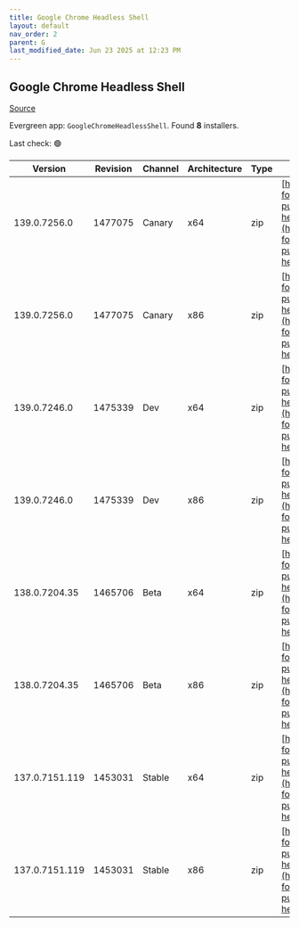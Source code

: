 ```yaml
---
title: Google Chrome Headless Shell
layout: default
nav_order: 2
parent: G
last_modified_date: Jun 23 2025 at 12:23 PM
---
```


## Google Chrome Headless Shell

[Source](https://googlechromelabs.github.io/chrome-for-testing/)

Evergreen app: `GoogleChromeHeadlessShell`. Found **8** installers.

Last check: 🟢

| Version        | Revision | Channel | Architecture | Type | URI                                                                                                                                                                                                                            |
| -------------- | -------- | ------- | ------------ | ---- | ------------------------------------------------------------------------------------------------------------------------------------------------------------------------------------------------------------------------------ |
| 139.0.7256.0   | 1477075  | Canary  | x64          | zip  | [https://storage.googleapis.com/chrome-for-testing-public/139.0.7256.0/win64/chrome-headless-shell-win64.zip](https://storage.googleapis.com/chrome-for-testing-public/139.0.7256.0/win64/chrome-headless-shell-win64.zip)     |
| 139.0.7256.0   | 1477075  | Canary  | x86          | zip  | [https://storage.googleapis.com/chrome-for-testing-public/139.0.7256.0/win32/chrome-headless-shell-win32.zip](https://storage.googleapis.com/chrome-for-testing-public/139.0.7256.0/win32/chrome-headless-shell-win32.zip)     |
| 139.0.7246.0   | 1475339  | Dev     | x64          | zip  | [https://storage.googleapis.com/chrome-for-testing-public/139.0.7246.0/win64/chrome-headless-shell-win64.zip](https://storage.googleapis.com/chrome-for-testing-public/139.0.7246.0/win64/chrome-headless-shell-win64.zip)     |
| 139.0.7246.0   | 1475339  | Dev     | x86          | zip  | [https://storage.googleapis.com/chrome-for-testing-public/139.0.7246.0/win32/chrome-headless-shell-win32.zip](https://storage.googleapis.com/chrome-for-testing-public/139.0.7246.0/win32/chrome-headless-shell-win32.zip)     |
| 138.0.7204.35  | 1465706  | Beta    | x64          | zip  | [https://storage.googleapis.com/chrome-for-testing-public/138.0.7204.35/win64/chrome-headless-shell-win64.zip](https://storage.googleapis.com/chrome-for-testing-public/138.0.7204.35/win64/chrome-headless-shell-win64.zip)   |
| 138.0.7204.35  | 1465706  | Beta    | x86          | zip  | [https://storage.googleapis.com/chrome-for-testing-public/138.0.7204.35/win32/chrome-headless-shell-win32.zip](https://storage.googleapis.com/chrome-for-testing-public/138.0.7204.35/win32/chrome-headless-shell-win32.zip)   |
| 137.0.7151.119 | 1453031  | Stable  | x64          | zip  | [https://storage.googleapis.com/chrome-for-testing-public/137.0.7151.119/win64/chrome-headless-shell-win64.zip](https://storage.googleapis.com/chrome-for-testing-public/137.0.7151.119/win64/chrome-headless-shell-win64.zip) |
| 137.0.7151.119 | 1453031  | Stable  | x86          | zip  | [https://storage.googleapis.com/chrome-for-testing-public/137.0.7151.119/win32/chrome-headless-shell-win32.zip](https://storage.googleapis.com/chrome-for-testing-public/137.0.7151.119/win32/chrome-headless-shell-win32.zip) |
